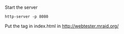Start the server

```
http-server -p 8080
```

Put the tag in index.html in http://webtester.mraid.org/